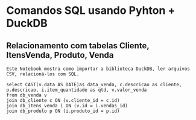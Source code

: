 # Comandos SQL usando Pyhton + DuckDB

## Relacionamento com tabelas Cliente, ItensVenda, Produto, Venda

    Este Notebook mostra como importar a biblioteca DuckDB, ler arquivos CSV, relacioná-los com SQL.
    
	select CAST(v.data AS DATE)as data_venda, c.descricao as cliente, p.descricao, i.item_quantidade as qtd, v.valor_venda
    from db_venda v
    join db_cliente c ON (v.cliente_id = c.id)
    join db_itens_venda i ON (v.id = i.vendas_id)
    join db_produto p ON (i.produto_id = p.id)

